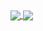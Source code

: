 <div style="widht:100%">
  <a style="display:inline;" href="https://github.com/anuraghazra/github-readme-stats">
    <img align="center" src="https://github-readme-stats.vercel.app/api/?username=andreandrade141" />
  </a>

  <a style="display:inline;" href="https://github.com/anuraghazra/github-readme-stats">
    <img align="center" src="https://github-readme-stats.vercel.app/api/top-langs/?username=andreandrade141&layout=compact" />
  </a>
</div>
